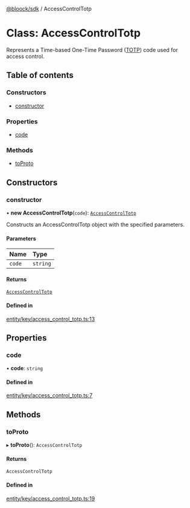 [@bloock/sdk](../index.md) / AccessControlTotp

# Class: AccessControlTotp

Represents a Time-based One-Time Password ([TOTP](https://datatracker.ietf.org/doc/html/rfc6238)) code used for access control.

## Table of contents

### Constructors

- [constructor](AccessControlTotp.md#constructor)

### Properties

- [code](AccessControlTotp.md#code)

### Methods

- [toProto](AccessControlTotp.md#toproto)

## Constructors

### constructor

• **new AccessControlTotp**(`code`): [`AccessControlTotp`](AccessControlTotp.md)

Constructs an AccessControlTotp object with the specified parameters.

#### Parameters

| Name | Type |
| :------ | :------ |
| `code` | `string` |

#### Returns

[`AccessControlTotp`](AccessControlTotp.md)

#### Defined in

[entity/key/access_control_totp.ts:13](https://github.com/bloock/bloock-sdk/blob/edef30d6/languages/js/src/entity/key/access_control_totp.ts#L13)

## Properties

### code

• **code**: `string`

#### Defined in

[entity/key/access_control_totp.ts:7](https://github.com/bloock/bloock-sdk/blob/edef30d6/languages/js/src/entity/key/access_control_totp.ts#L7)

## Methods

### toProto

▸ **toProto**(): `AccessControlTotp`

#### Returns

`AccessControlTotp`

#### Defined in

[entity/key/access_control_totp.ts:19](https://github.com/bloock/bloock-sdk/blob/edef30d6/languages/js/src/entity/key/access_control_totp.ts#L19)
